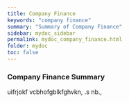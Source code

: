 ```yaml
---
title: Company Finance
keywords: "company finance"
summary: "Summary of Company Finance"
sidebar: mydoc_sidebar
permalink: mydoc_company_finance.html
folder: mydoc
toc: false
---
```


### Company Finance Summary
uifrjokf vcbhofgblkfghvkn, .s nb.,
